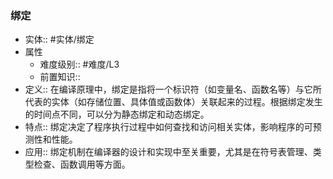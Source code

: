 ###  绑定 
- 实体:: #实体/绑定 
- 属性
	- 难度级别:: #难度/L3 
	- 前置知识::
- 定义:: 在编译原理中，绑定是指将一个标识符（如变量名、函数名等）与它所代表的实体（如存储位置、具体值或函数体）关联起来的过程。根据绑定发生的时间点不同，可以分为静态绑定和动态绑定。
- 特点:: 绑定决定了程序执行过程中如何查找和访问相关实体，影响程序的可预测性和性能。
- 应用:: 绑定机制在编译器的设计和实现中至关重要，尤其是在符号表管理、类型检查、函数调用等方面。